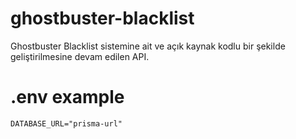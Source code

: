 # ghostbuster-blacklist

Ghostbuster Blacklist sistemine ait ve açık kaynak kodlu bir şekilde geliştirilmesine devam edilen API.

# .env example

```
DATABASE_URL="prisma-url"
```
